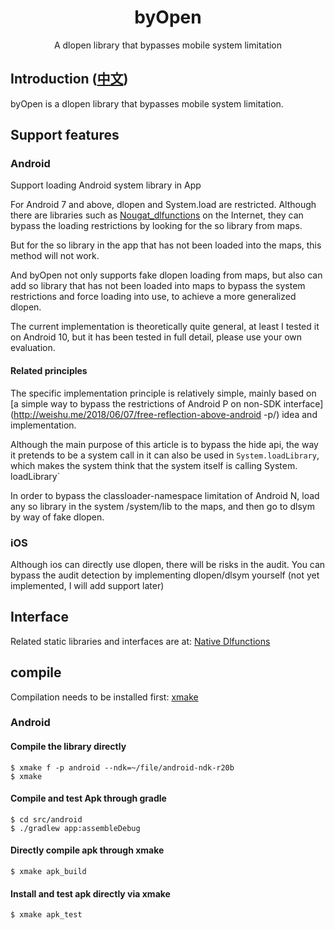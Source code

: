 <div align="center">
  <h1>byOpen</h1>
  <p>A dlopen library that bypasses mobile system limitation</p>
</div>

## Introduction ([中文](/README_zh.md))

byOpen is a dlopen library that bypasses mobile system limitation.

## Support features

### Android

Support loading Android system library in App

For Android 7 and above, dlopen and System.load are restricted. Although there are libraries such as [Nougat_dlfunctions](https://github.com/avs333/Nougat_dlfunctions) on the Internet, they can bypass the loading restrictions by looking for the so library from maps.

But for the so library in the app that has not been loaded into the maps, this method will not work.

And byOpen not only supports fake dlopen loading from maps, but also can add so library that has not been loaded into maps to bypass the system restrictions and force loading into use, to achieve a more generalized dlopen.

The current implementation is theoretically quite general, at least I tested it on Android 10, but it has been tested in full detail, please use your own evaluation.

#### Related principles

The specific implementation principle is relatively simple, mainly based on [a simple way to bypass the restrictions of Android P on non-SDK interface](http://weishu.me/2018/06/07/free-reflection-above-android -p/) idea and implementation.

Although the main purpose of this article is to bypass the hide api, the way it pretends to be a system call in it can also be used in `System.loadLibrary`, which makes the system think that the system itself is calling System. loadLibrary`

In order to bypass the classloader-namespace limitation of Android N, load any so library in the system /system/lib to the maps, and then go to dlsym by way of fake dlopen.

### iOS

Although ios can directly use dlopen, there will be risks in the audit. You can bypass the audit detection by implementing dlopen/dlsym yourself (not yet implemented, I will add support later)

## Interface

Related static libraries and interfaces are at: [Native Dlfunctions](https://github.com/hack0z/byOpen/blob/master/src/native/byopen.h)

## compile

Compilation needs to be installed first: [xmake](https://github.com/xmake-io/xmake)

### Android

#### Compile the library directly

```console
$ xmake f -p android --ndk=~/file/android-ndk-r20b
$ xmake
```

#### Compile and test Apk through gradle

```console
$ cd src/android
$ ./gradlew app:assembleDebug
```

#### Directly compile apk through xmake

```console
$ xmake apk_build
```

#### Install and test apk directly via xmake

```console
$ xmake apk_test
```

